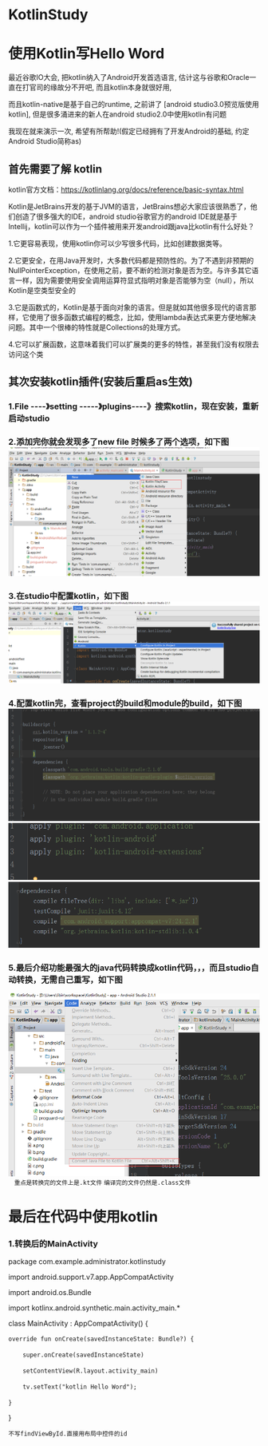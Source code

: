 # KotlinStudy
使用Kotlin写Hello Word
========================
最近谷歌IO大会, 把kotlin纳入了Android开发首选语言, 估计这与谷歌和Oracle一直在打官司的缘故分不开吧, 而且kotlin本身就很好用,

而且kotlin-native是基于自己的runtime, 之前讲了 [android studio3.0预览版使用kotlin], 但是很多涌进来的新人在android studio2.0中使用kotlin有问题

我现在就来演示一次, 希望有所帮助!(假定已经拥有了开发Android的基础, 约定Android Studio简称as)

首先需要了解 kotlin
-------------------
kotlin官方文档：https://kotlinlang.org/docs/reference/basic-syntax.html

Kotlin是JetBrains开发的基于JVM的语言，JetBrains想必大家应该很熟悉了，他们创造了很多强大的IDE，android studio谷歌官方的android IDE就是基于Intellij，kotlin可以作为一个插件被用来开发android跟java比kotlin有什么好处？

1.它更容易表现，使用kotlin你可以少写很多代码，比如创建数据类等。

2.它更安全，在用Java开发时，大多数代码都是预防性的。为了不遇到非预期的NullPointerException，在使用之前，要不断的检测对象是否为空。与许多其它语言一样，因为需要使用安全调用运算符显式指明对象是否能够为空（null），所以Kotlin是空类型安全的

3.它是函数式的，Kotlin是基于面向对象的语言。但是就如其他很多现代的语言那样，它使用了很多函数式编程的概念，比如，使用lambda表达式来更方便地解决问题。其中一个很棒的特性就是Collections的处理方式。

4.它可以扩展函数，这意味着我们可以扩展类的更多的特性，甚至我们没有权限去访问这个类




其次安装kotlin插件(安装后重启as生效)
-----------------------------


### 1.File ----》setting -----》plugins----》搜索kotlin，现在安装，重新启动studio

### 2.添加完你就会发现多了new file 时候多了两个选项，如下图![](https://github.com/libin-Android/KotlinStudyTwo/blob/master/a.png)

### 3.在studio中配置kotlin，如下图![](https://github.com/libin-Android/KotlinStudyTwo/blob/master/b.png)

### 4.配置kotlin完，查看project的build和module的build，如下图![](https://github.com/libin-Android/KotlinStudyTwo/blob/master/c.png) ![](https://github.com/libin-Android/KotlinStudyTwo/blob/master/d.png) ![](https://github.com/libin-Android/KotlinStudyTwo/blob/master/e.png)

### 5.最后介绍功能最强大的java代码转换成kotlin代码，，，而且studio自动转换，无需自己重写，如下图
![](https://github.com/libin-Android/KotlinStudyTwo/blob/master/f.png)
    `重点是转换完的文件上是.kt文件` `编译完的文件仍然是.class文件`
    
最后在代码中使用kotlin
==========================
### 1.转换后的MainActivity
   package com.example.administrator.kotlinstudy

import android.support.v7.app.AppCompatActivity

import android.os.Bundle

import kotlinx.android.synthetic.main.activity_main.*

class MainActivity : AppCompatActivity() {

    override fun onCreate(savedInstanceState: Bundle?) {
    
        super.onCreate(savedInstanceState)
        
        setContentView(R.layout.activity_main)
        
        tv.setText("kotlin Hello Word");
        
    }
    
}

 `不写findViewById.直接用布局中控件的id`

